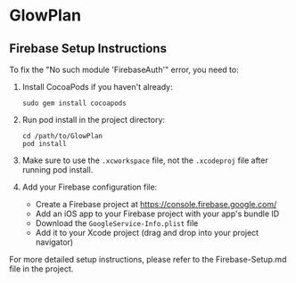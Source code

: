 # GlowPlan

## Firebase Setup Instructions

To fix the "No such module 'FirebaseAuth'" error, you need to:

1. Install CocoaPods if you haven't already:
   ```
   sudo gem install cocoapods
   ```

2. Run pod install in the project directory:
   ```
   cd /path/to/GlowPlan
   pod install
   ```

3. Make sure to use the `.xcworkspace` file, not the `.xcodeproj` file after running pod install.

4. Add your Firebase configuration file:
   - Create a Firebase project at https://console.firebase.google.com/
   - Add an iOS app to your Firebase project with your app's bundle ID
   - Download the `GoogleService-Info.plist` file
   - Add it to your Xcode project (drag and drop into your project navigator)

For more detailed setup instructions, please refer to the Firebase-Setup.md file in the project.